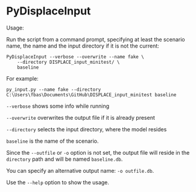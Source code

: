 # PyDisplaceInput

Usage: 

Run the script from a command prompt, specifying at least
the scenario name, the name and the input directory if it is not the
current:

```
PyDisplaceInput --verbose --overwrite --name fake \
    --directory DISPLACE_input_minitest/ \
    baseline

```
For example:
```
py_input.py --name fake --directory C:\Users\fbas\Documents\GitHub\DISPLACE_input_minitest baseline
```

`--verbose` shows some info while running

`--overwrite` overwrites the output file if it is already present

`--directory` selects the input directory, where the model resides

`baseline` is the name of the scenario. 

Since the `--outfile` or `-o` option is not set, the output file will
reside in the `directory` path and will be named `baseline.db`.

You can specify an alternative output name: `-o outfile.db`.

Use the `--help` option to show the usage.